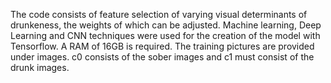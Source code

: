 The code consists of feature selection of varying visual determinants of drunkeness, the weights of which can be adjusted. Machine learning, Deep Learning and CNN techniques were used for the creation of the model with Tensorflow. A RAM of 16GB is required.
The training pictures are provided under images. c0 consists of the sober images and c1 must consist of the drunk images.
